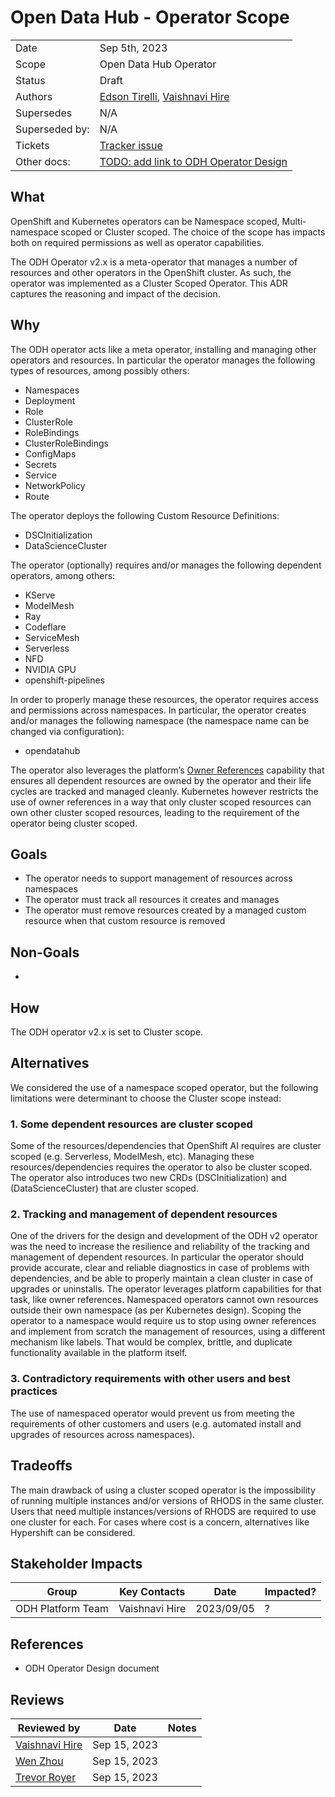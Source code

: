 # Open Data Hub - Operator Scope

|                |            |
| -------------- | ---------- |
| Date           | Sep 5th, 2023 |
| Scope          | Open Data Hub Operator |
| Status         | Draft |
| Authors        | [Edson Tirelli](@etirelli), [Vaishnavi Hire](@VaishnaviHire) |
| Supersedes     | N/A |
| Superseded by: | N/A |
| Tickets        | [Tracker issue](https://github.com/opendatahub-io/opendatahub-operator/issues/158) |
| Other docs:    | [TODO: add link to ODH Operator Design](http://) |

## What

OpenShift and Kubernetes operators can be Namespace scoped, Multi-namespace scoped or Cluster scoped. The choice of the 
scope has impacts both on required permissions as well as operator capabilities. 

The ODH Operator v2.x is a meta-operator that manages a number of resources and other operators in the OpenShift cluster. 
As such, the operator was implemented as a Cluster Scoped Operator. This ADR captures the reasoning and impact of the 
decision.

## Why

The ODH operator acts like a meta operator, installing and managing other operators and resources. In particular the operator manages the following types of resources, among possibly others:

- Namespaces
- Deployment
- Role
- ClusterRole
- RoleBindings
- ClusterRoleBindings
- ConfigMaps
- Secrets
- Service
- NetworkPolicy
- Route
  
The operator deploys the following Custom Resource Definitions:

- DSCInitialization
- DataScienceCluster
 
The operator (optionally) requires and/or manages the following dependent operators, among others:

- KServe
- ModelMesh
- Ray
- Codeflare
- ServiceMesh
- Serverless
- NFD 
- NVIDIA GPU
- openshift-pipelines

In order to properly manage these resources, the operator requires access and permissions across namespaces. In particular, the operator creates and/or manages the following namespace (the namespace name can be changed via configuration):

- opendatahub
  
The operator also leverages the platform’s [Owner References](https://kubernetes.io/docs/concepts/overview/working-with-objects/owners-dependents/) capability that ensures all dependent resources are owned by the operator and their life cycles are tracked and managed cleanly. Kubernetes however restricts the use of owner references in a way that only cluster scoped resources can own other cluster scoped resources, leading to the requirement of the operator being cluster scoped. 

## Goals

* The operator needs to support management of resources across namespaces
* The operator must track all resources it creates and manages
* The operator must remove resources created by a managed custom resource when that custom resource is removed

## Non-Goals

* 
  
## How

The ODH operator v2.x is set to Cluster scope.

## Alternatives

We considered the use of a namespace scoped operator, but the following limitations were determinant to choose the Cluster scope instead:

### 1. Some dependent resources are cluster scoped 
Some of the resources/dependencies that OpenShift AI requires are cluster scoped (e.g. Serverless, ModelMesh, etc). Managing these resources/dependencies requires the operator to also be cluster scoped.
The operator also introduces two new CRDs (DSCInitialization) and (DataScienceCluster) that are cluster scoped. 

### 2. Tracking and management of dependent resources
One of the drivers for the design and development of the ODH v2 operator was the need to  increase the resilience and reliability of the tracking and management of dependent resources. In particular the operator should provide accurate, clear and reliable diagnostics in case of problems with dependencies, and be able to properly maintain a clean cluster in case of upgrades or uninstalls. 
The operator leverages platform capabilities for that task, like owner references. Namespaced operators cannot own resources outside their own namespace (as per Kubernetes design). Scoping the operator to a namespace would require us to stop using owner references and implement from scratch the management of resources, using a different mechanism like labels. That would be complex, brittle, and duplicate functionality available in the platform itself.

### 3. Contradictory requirements with other users and best practices
The use of namespaced operator would prevent us from meeting the requirements of other customers and users (e.g. automated install and upgrades of resources across namespaces). 

## Tradeoffs

The main drawback of using a cluster scoped operator is the impossibility of running multiple instances and/or versions of RHODS in the same cluster. Users that need multiple instances/versions of RHODS are required to use one cluster for each. For cases where cost is a concern, alternatives like Hypershift can be considered.

## Stakeholder Impacts

| Group                         | Key Contacts     | Date       | Impacted? |
| ----------------------------- | ---------------- | ---------- | --------- |
| ODH Platform Team             | Vaishnavi Hire   | 2023/09/05 | ? |

## References

* ODH Operator Design document

## Reviews

| Reviewed by                   | Date       | Notes |
| ----------------------------- | ---------  | ------|
| [Vaishnavi Hire](https://github.com/VaishnaviHire) | Sep 15, 2023 |       |
| [Wen Zhou](https://github.com/zdtsw) | Sep 15, 2023 |       |
| [Trevor Royer](https://github.com/strangiato) | Sep 15, 2023 |     |

